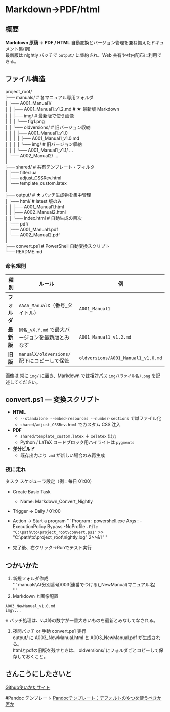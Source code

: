 # Markdown→PDF/html

## 概要
**Markdown 原稿 → PDF / HTML** 自動変換とバージョン管理を兼ね備えたドキュメント集(例)  
最新版は nightly バッチで `output/` に集約され、Web 共有や社内配布に利用できる。 

## ファイル構造
project_root/  
├── manuals/ # 各マニュアル専用フォルダ  
│ ├── A001_Manual1/  
│ │ ├── A001_Manual1_v1.2.md # ★ 最新版 Markdown  
│ │ ├── img/ # 最新版で使う画像  
│ │ │ └── fig1.png  
│ │ └── oldversions/ # 旧バージョン収納  
│ │ │ ├── A001_Manual1_v1.0  
│ │ │ │ ├── A001_Manual1_v1.0.md  
│ │ │ │ └── img/ # 旧バージョン収納  
│ │ │ └── A001_Manual1_v1.1/ ...  
│ └── A002_Manual2/ ...  
│  
├── shared/ # 共有テンプレート・フィルタ  
│ ├── filter.lua  
│ ├── adjust_CSSRev.html  
│ └── template_custom.latex  
│  
├── output/ # ★ バッチ生成物を集中管理  
│ ├── html/ # latest 版のみ  
│ │ ├── A001_Manual1.html  
│ │ ├── A002_Manual2.html  
│ │ └── index.html # 自動生成の目次  
│ └── pdf/  
│ ├── A001_Manual1.pdf  
│ └── A002_Manual2.pdf  
│  
├── convert.ps1 # PowerShell 自動変換スクリプト  
└── README.md  

### 命名規則
| 種別 | ルール | 例 |
|------|--------|----|
| **フォルダ** | `AAAA_ManualX`（番号_タイトル） | `A001_Manual1` |
| **最新版** | `同名_vX.Y.md` で最大バージョンを最新版とみなす | `A001_Manual1_v1.2.md` |
| **旧版** | `manualX/oldversions/` 配下にコピーして保管 | `oldversions/A001_Manual1_v1.0.md` |

画像は 常に `img/` に置き、Markdown では相対パス `img/(ファイル名).png` を記述してください。

##  convert.ps1 ― 変換スクリプト

- **HTML**  
  - `--standalone --embed-resources --number-sections` で単ファイル化  
  - `shared/adjust_CSSRev.html` でカスタム CSS 注入  
- **PDF**  
  - `shared/template_custom.latex` ＋ `xelatex` 出力  
  - Python / LaTeX コードブロック用ハイライトは `pygments`  
- **差分ビルド**  
  - 既存出力より `.md` が新しい場合のみ再生成


### 夜に走れ
タスク スケジューラ設定（例：毎日 01:00）  
- Create Basic Task
    - Name: Markdown_Convert_Nightly
- Trigger → Daily / 01:00
- Action → Start a program
'''
Program : powershell.exe
Args    : -ExecutionPolicy Bypass -NoProfile `
          -File "C:\path\to\project_root\convert.ps1" `
          >> "C:\path\to\project_root\nightly.log" 2>>&1
'''

- 完了後、右クリック→Runでテスト実行

## つかいかた
1. 新規フォルダ作成  
'''
manuals\A(分別番号)003(連番でつける)_NewManual(マニュアル名)\
'''
1. Markdown と画像配置

```
A003_NewManual_v1.0.md
img\...
```
※ バッチ処理は、v以降の数字が一番大きいものを最新とみなしてなされる。
1. 夜間バッチ or 手動 convert.ps1 実行  
output/ に A003_NewManual.html と A003_NewManual.pdf が生成される。  
htmlとpdfの旧版を残すときは、 oldversions/ にフォルダごとコピーして保存しておくこと。　　


## さんこうにしたさいと
[Github使いかたサイト](https://www.kagoya.jp/howto/it-glossary/develop/howtousegithub/)

#Pandoc テンプレート
[Pandocテンプレート：デフォルトのやつを使うべきか否か](https://zenn.dev/sky_y/articles/pandoc-default-template-or-not)

